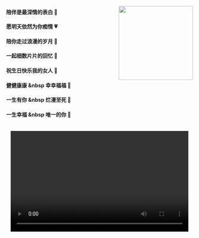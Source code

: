 [<img src="https://Happy-birthday-to-Chloe.github.io/my_pic.jpg" height="200" style="float: right;">](https://Happy-birthday-to-Chloe.github.io/my_pic.jpg)

#### 陪伴是最深情的表白 🍂

#### 愿明天依然为你痴情 💗

#### 陪你走过浪漫的岁月 🎇

#### 一起细数片片的回忆 💐

#### 祝生日快乐我的女人 🎂 

#### 健健康康  **&nbsp**   幸幸福福 🎊  

#### 一生有你  **&nbsp**   烂漫至死 💙

#### 一生幸福   **&nbsp**  唯一的你 👫

<br/>

<center><video width="480" height="272" controls>
    <source src="001.mp4" type="video/mp4">
</video></center>
